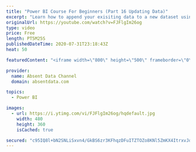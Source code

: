 ```yaml
---
title: "Power BI Course For Beginners (Part 16 Updating Data)"
excerpt: "Learn how to append your exisiting data to a new dataset using the Query Editor in Power BI."
originalUrl: https://youtube.com/watch?v=FJFlgIm26og
type: video
price: Free
length: PT5M25S
publishedDateTime: 2020-07-31T23:18:43Z
heat: 50

featuredContent: "<iframe width=\"800\" height=\"500\" frameborder=\"0\" src=\"https://www.youtube.com/embed/FJFlgIm26og\" allow=\"accelerometer; autoplay; encrypted-media; gyroscope; picture-in-picture\" allowfullscreen></iframe>"

provider:
  name: Absent Data Channel
  domain: absentdata.com

topics:
  - Power BI

images:
  - url: https://i.ytimg.com/vi/FJFlgIm26og/hqdefault.jpg
    width: 480
    height: 360
    isCached: true

secured: "c95IQ8l+bN2SNLiSxvn4/GkBS6zr3KFhqzDFuITZTOZo8KNl5ZmKX4ItrxvJd89eMjTDZei/mcquprBnnLVZ+S+M/2tINOsBDsd5HYnVFMy2YipVbzV4LlcpIilrFnnM7S4cc3AqyIcT3mH2/AqQ/cR1s5kN+QAvCZNgC+mHA18Te1cXweEUSCt9/xS9anR95zhP7XJLj7YAHiLNbaSUaK1ON1JMRGIpCU6p8Ca90ag8lG/Uy9hCRsQa+vidfLbRDy6tdInEnlpchEWgrfE3ACdZY/IzKgek9xAJXHvM6DWKIVlYvpRw6kTYk0EWWQjF45xBPhVYVprFHEAJXkZFGEOhKEz6PWDdd5k4K4lD7KHz2TYHzo305DXC9SAHAZOHmLg5AyVQxOW6UJdMWsVbuUoKntgkuJ81Qu9wJ7+8Ie8=;yUm4ugFDnaeshTcKnzJ5ug=="
---
```


